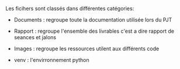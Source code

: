 Les ficihers sont classés dans différentes catégories: 

* Documents : regroupe toute la documentation utilisée lors du PJT 

* Rapport   : regroupe l'ensemble des livrables c'est a dire rapport de seances et jalons 

* Images    : regroupe les ressources utilent aux différents code 

* venv      : l'envirronnement python 
